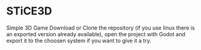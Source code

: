 # STiCE3D
Simple 3D Game 
Download or Clone the repository (if you use linux there is an exported version already available), open the project with Godot and export it to the choosen system if you want to give it a try. 

